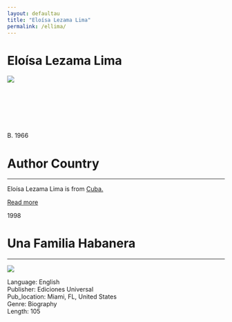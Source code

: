```yaml
---
layout: defaultau
title: "Eloísa Lezama Lima"
permalink: /ellima/
---
```

<!-- partial:index.partial.html -->
<div class="content">
     <h1>Eloísa Lezama Lima</h1>
    <div class="quote">
        <div><img src="https://cdnsecakmi.kaltura.com/p/1332041/sp/133204100/thumbnail/entry_id/0_pic2i1o0/version/100001/width/412/height/248" class="logo"></div>
    </div>
    <div class="timeline">
        <div style="padding-bottom:100px;"></div>
        <div class="block">
             <div class="date right"><p class="right"> B. 1966 </p></div>
            <div class="dot"></div>
            <div class="left first">
            <div class="author_country">
                <h1>Author Country</h1><hr>
          <div class="aclocation">  <p>Eloísa Lezama Lima is from <a href="http://localhost:4000/62">Cuba.</a></p></div>
              <div class="acreadmore">  <a href="https://en.wikipedia.org/wiki/Jos%C3%A9_Lezama_Lima" target="_blank">Read more</a></div>
            </div>
            </div>
        <div class="block">
            <div class="date left"><p class="left">1998</p></div>
            <div class="dot"></div>
            <div class="right">
                <h1>Una Familia Habanera</h1><hr>
                <p><img src=https://m.media-amazon.com/images/I/4154QC6FG7L._SX313_BO1,204,203,200_.jpg""></p>
                <p>
                Language: English<br/>
                Publisher: Ediciones Universal<br/>
                Pub_location: Miami, FL, United States<br/>
                Genre: Biography<br/>
                Length: 105 <br/>                   </p>
            </div>
        </div>
